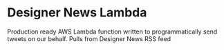 # Designer News Lambda
Production ready AWS Lambda function written to programmatically send tweets on our behalf. Pulls from Designer News RSS feed
